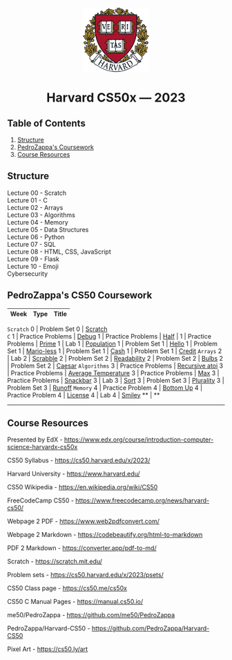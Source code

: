 <br>
<p align="center">
<img src="harvard.png" alt="logo" height="150"/>
</p>
<h1 align="center">
Harvard CS50x — 2023
</h1>

## Table of Contents
1. [Structure](#structure)
2. [PedroZappa's Coursework](#pedrozappas-cs50-coursework)
3. [Course Resources](#course-resources)

## Structure 

Lecture 00 - Scratch <br>
Lecture 01 - C <br>
Lecture 02 - Arrays <br>
Lecture 03 - Algorithms <br>
Lecture 04 - Memory <br>
Lecture 05 - Data Structures <br>
Lecture 06 - Python <br>
Lecture 07 - SQL <br>
Lecture 08 - HTML, CSS, JavaScript <br>
Lecture 09 - Flask <br>
Lecture 10 - Emoji <br>
Cybersecurity <br>

## PedroZappa's CS50 Coursework

<!-- https://github.com/gepser/markdown-progress -->
 Week | Type          | Title       
 -----| ----------- | -----------  
 `Scratch` 
 0    | Problem Set 0     | [Scratch](C/pset0/)  
 `C` 
 1    | Practice Problems | [Debug](C/pp1/) 
 1    | Practice Problems | [Half](C/pp1/) |
 1    | Practice Problems | [Prime](C/pp1/) 
 1    | Lab 1             | [Population](C/lab1/) 
 1    | Problem Set 1     | [Hello](C/pset1/) 
 1    | Problem Set 1     | [Mario-less](C/pset1/) 
 1    | Problem Set 1     | [Cash](C/pset1/) 
 1    | Problem Set 1     | [Credit](C/pset1/) 
 `Arrays` 
 2    | Lab 2             | [Scrabble](C/lab2/) 
 2    | Problem Set 2     | [Readability](C/pset2/) 
 2    | Problem Set 2     | [Bulbs](C/pset2/) 
 2    | Problem Set 2     | [Caesar](C/pset2/) 
 `Algorithms` 
 3    | Practice Problems | [Recursive atoi](C/pp3/) 
 3    | Practice Problems | [Average Temperature](C/pp3/) 
 3    | Practice Problems | [Max](C/pp3/) 
 3    | Practice Problems | [Snackbar](C/pp3/) 
 3    | Lab 3             | [Sort](C/lab3/) 
 3    | Problem Set 3     | [Plurality](C/pset3/) 
 3    | Problem Set 3     | [Runoff](C/pset3/) 
 `Memory` 
 4    | Practice Problem 4 | [Bottom Up](C/pp4/) 
 4    | Practice Problem 4 | [License](C/pp4/) 
 4    | Lab 4              | [Smiley](C/lab4/smiley/) 
 ** | ** 

<hr>

## Course Resources

Presented by EdX - https://www.edx.org/course/introduction-computer-science-harvardx-cs50x

CS50 Syllabus - https://cs50.harvard.edu/x/2023/

Harvard University - https://www.harvard.edu/

CS50 Wikipedia - https://en.wikipedia.org/wiki/CS50

FreeCodeCamp CS50 - https://www.freecodecamp.org/news/harvard-cs50/

Webpage 2 PDF - https://www.web2pdfconvert.com/

Webpage 2 Markdown - https://codebeautify.org/html-to-markdown

PDF 2 Markdown - https://converter.app/pdf-to-md/

Scratch - https://scratch.mit.edu/

Problem sets - https://cs50.harvard.edu/x/2023/psets/

CS50 Class page - https://cs50.me/cs50x

CS50 C Manual Pages -  https://manual.cs50.io/

me50/PedroZappa - https://github.com/me50/PedroZappa

PedroZappa/Harvard-CS50 - https://github.com/PedroZappa/Harvard-CS50

Pixel Art - https://cs50.ly/art

